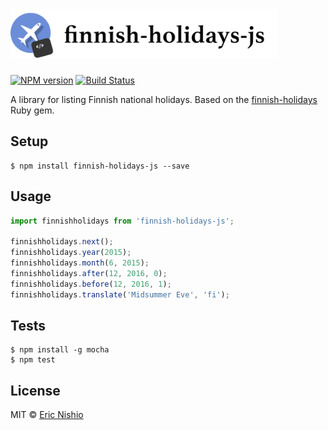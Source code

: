 # <img src="doc/finnish-holidays-js.png" height="80" alt="finnish-holidays-js" />

[![NPM version][npm-image]][npm-url]
[![Build Status][travis-image]][travis-url]

A library for listing Finnish national holidays. Based on the [finnish-holidays](https://github.com/ericnishio/finnish-holidays)
Ruby gem.

## Setup

```
$ npm install finnish-holidays-js --save
```

## Usage

```javascript
import finnishholidays from 'finnish-holidays-js';

finnishholidays.next();
finnishholidays.year(2015);
finnishholidays.month(6, 2015);
finnishholidays.after(12, 2016, 0);
finnishholidays.before(12, 2016, 1);
finnishholidays.translate('Midsummer Eve', 'fi');
```

## Tests

```
$ npm install -g mocha
$ npm test
```

## License

MIT © [Eric Nishio](http://ericnish.io)

[npm-url]: https://npmjs.org/package/finnish-holidays-js
[npm-image]: https://img.shields.io/npm/v/finnish-holidays-js.svg?style=flat-square

[travis-url]: https://travis-ci.org/ericnishio/finnish-holidays-js
[travis-image]: https://img.shields.io/travis/ericnishio/finnish-holidays-js.svg?style=flat-square
